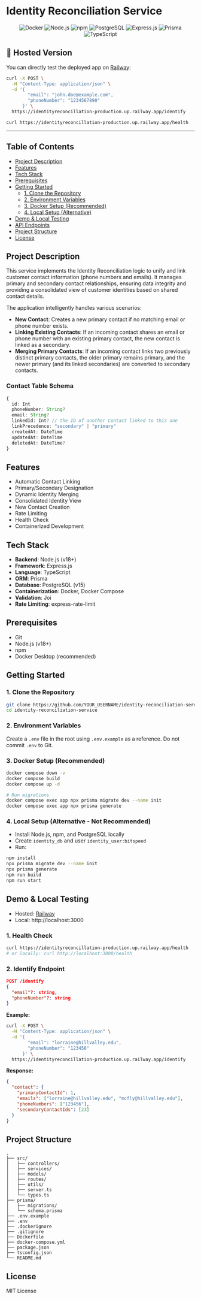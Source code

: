 
# Identity Reconciliation Service

<p align="center">
  <img alt="Docker" src="https://img.shields.io/badge/Docker-2496ED?style=for-the-badge&logo=docker&logoColor=white"/>
  <img alt="Node.js" src="https://img.shields.io/badge/Node.js-339933?style=for-the-badge&logo=nodedotjs&logoColor=white"/>
  <img alt="npm" src="https://img.shields.io/badge/npm-CB3837?style=for-the-badge&logo=npm&logoColor=white"/>
  <img alt="PostgreSQL" src="https://img.shields.io/badge/PostgreSQL-4169E1?style=for-the-badge&logo=postgresql&logoColor=white"/>
  <img alt="Express.js" src="https://img.shields.io/badge/Express.js-000000?style=for-the-badge&logo=express&logoColor=white"/>
  <img alt="Prisma" src="https://img.shields.io/badge/Prisma-2D3748?style=for-the-badge&logo=prisma&logoColor=white"/>
  <img alt="TypeScript" src="https://img.shields.io/badge/TypeScript-3178C6?style=for-the-badge&logo=typescript&logoColor=white"/>
</p>

## 🚀 Hosted Version

You can directly test the deployed app on [Railway](https://identityreconcillation-production.up.railway.app):

```bash
curl -X POST \
  -H "Content-Type: application/json" \
  -d '{
        "email": "john.doe@example.com",
        "phoneNumber": "1234567890"
      }' \
  https://identityreconcillation-production.up.railway.app/identify

curl https://identityreconcillation-production.up.railway.app/health
```

---

## Table of Contents

- [Project Description](#project-description)
- [Features](#features)
- [Tech Stack](#tech-stack)
- [Prerequisites](#prerequisites)
- [Getting Started](#getting-started)
  - [1. Clone the Repository](#1-clone-the-repository)
  - [2. Environment Variables](#2-environment-variables)
  - [3. Docker Setup (Recommended)](#3-docker-setup-recommended)
  - [4. Local Setup (Alternative)](#4-local-setup-alternative)
- [Demo & Local Testing](#demo--local-testing)
- [API Endpoints](#api-endpoints)
- [Project Structure](#project-structure)
- [License](#license)

## Project Description

This service implements the Identity Reconciliation logic to unify and link customer contact information (phone numbers and emails). It manages primary and secondary contact relationships, ensuring data integrity and providing a consolidated view of customer identities based on shared contact details.

The application intelligently handles various scenarios:

- **New Contact**: Creates a new primary contact if no matching email or phone number exists.
- **Linking Existing Contacts**: If an incoming contact shares an email or phone number with an existing primary contact, the new contact is linked as a secondary.
- **Merging Primary Contacts**: If an incoming contact links two previously distinct primary contacts, the older primary remains primary, and the newer primary (and its linked secondaries) are converted to secondary contacts.

### Contact Table Schema

```ts
{
  id: Int
  phoneNumber: String?
  email: String?
  linkedId: Int? // the ID of another Contact linked to this one
  linkPrecedence: "secondary" | "primary"
  createdAt: DateTime
  updatedAt: DateTime
  deletedAt: DateTime?
}
```

## Features

- Automatic Contact Linking
- Primary/Secondary Designation
- Dynamic Identity Merging
- Consolidated Identity View
- New Contact Creation
- Rate Limiting
- Health Check
- Containerized Development

## Tech Stack

- **Backend**: Node.js (v18+)
- **Framework**: Express.js
- **Language**: TypeScript
- **ORM**: Prisma
- **Database**: PostgreSQL (v15)
- **Containerization**: Docker, Docker Compose
- **Validation**: Joi
- **Rate Limiting**: express-rate-limit

## Prerequisites

- Git
- Node.js (v18+)
- npm
- Docker Desktop (recommended)

## Getting Started

### 1. Clone the Repository

```bash
git clone https://github.com/YOUR_USERNAME/identity-reconciliation-service.git
cd identity-reconciliation-service
```

### 2. Environment Variables

Create a `.env` file in the root using `.env.example` as a reference. Do not commit `.env` to Git.

### 3. Docker Setup (Recommended)

```bash
docker compose down -v
docker compose build
docker compose up -d

# Run migrations
docker compose exec app npx prisma migrate dev --name init
docker compose exec app npx prisma generate
```

### 4. Local Setup (Alternative - Not Recommended)

- Install Node.js, npm, and PostgreSQL locally
- Create `identity_db` and user `identity_user:bitspeed`
- Run:

```bash
npm install
npx prisma migrate dev --name init
npx prisma generate
npm run build
npm run start
```

## Demo & Local Testing

- Hosted: [Railway](https://identityreconcillation-production.up.railway.app)
- Local: http://localhost:3000

### 1. Health Check

```bash
curl https://identityreconcillation-production.up.railway.app/health
# or locally: curl http://localhost:3000/health
```

### 2. Identify Endpoint

```json
POST /identify
{
  "email"?: string,
  "phoneNumber"?: string
}
```

**Example:**

```bash
curl -X POST \
  -H "Content-Type: application/json" \
  -d '{
        "email": "lorraine@hillvalley.edu",
        "phoneNumber": "123456"
      }' \
  https://identityreconcillation-production.up.railway.app/identify
```

**Response:**
```json
{
  "contact": {
    "primaryContactId": 1,
    "emails": ["lorraine@hillvalley.edu", "mcfly@hillvalley.edu"],
    "phoneNumbers": ["123456"],
    "secondaryContactIds": [23]
  }
}
```

## Project Structure

```
.
├── src/
│   ├── controllers/
│   ├── services/
│   ├── models/
│   ├── routes/
│   ├── utils/
│   ├── server.ts
│   └── types.ts
├── prisma/
│   ├── migrations/
│   └── schema.prisma
├── .env.example
├── .env
├── .dockerignore
├── .gitignore
├── Dockerfile
├── docker-compose.yml
├── package.json
├── tsconfig.json
└── README.md
```

## License

MIT License
